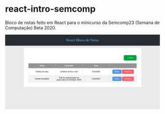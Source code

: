 # react-intro-semcomp

Bloco de notas feito em React para o minicurso da Semcomp23 (Semana de Computação) Beta 2020.


![Aplicação](https://github.com/Rafaelmf/react-intro-semcomp/blob/master/app_ss.jpeg)




